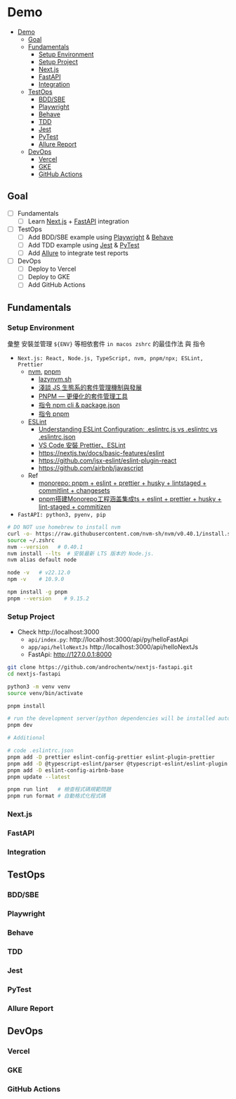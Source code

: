 # Demo

<!-- TOC -->
* [Demo](#demo)
  * [Goal](#goal)
  * [Fundamentals](#fundamentals)
    * [Setup Environment](#setup-environment)
    * [Setup Project](#setup-project)
    * [Next.js](#nextjs)
    * [FastAPI](#fastapi)
    * [Integration](#integration)
  * [TestOps](#testops)
    * [BDD/SBE](#bddsbe)
    * [Playwright](#playwright)
    * [Behave](#behave)
    * [TDD](#tdd)
    * [Jest](#jest)
    * [PyTest](#pytest)
    * [Allure Report](#allure-report)
  * [DevOps](#devops)
    * [Vercel](#vercel)
    * [GKE](#gke)
    * [GitHub Actions](#github-actions)
<!-- TOC -->

## Goal

- [ ] Fundamentals
  - [ ] Learn [Next.js] + [FastAPI] integration
- [ ] TestOps
  - [ ] Add BDD/SBE example using [Playwright] & [Behave]
  - [ ] Add TDD example using [Jest] & [PyTest] 
  - [ ] Add [Allure] to integrate test reports
- [ ] DevOps
  - [ ] Deploy to Vercel
  - [ ] Deploy to GKE
  - [ ] Add GitHub Actions

## Fundamentals

### Setup Environment

彙整 安裝並管理 `${ENV}` 等相依套件 `in macos zshrc` 的最佳作法 與 指令

- `Next.js: React, Node.js, TypeScript, nvm, pnpm/npx; ESLint, Prettier`
  - [nvm](https://github.com/nvm-sh/nvm), [pnpm](https://github.com/pnpm/pnpm)
    - [lazynvm.sh](https://gist.github.com/fl0w/07ce79bd44788f647deab307c94d6922)
    - [淺談 JS 生態系的套件管理機制與發展](https://oldmo860617.medium.com/淺談-js-生態系的套件管理機制與發展-5cb10b7e2f72)
    - [PNPM — 更優化的套件管理工具](https://blog.twjoin.com/pnpm-更優化的套件管理工具-1cc5576c53c3)
    - [指令 npm cli & package.json](https://pjchender.dev/npm/npm-cli-and-package-json/)
    - [指令 pnpm](https://pjchender.dev/npm/npm-pnpm-cli/)
  - [ESLint](https://eslint.org/docs/latest/use/getting-started)
    - [Understanding ESLint Configuration: .eslintrc.js vs .eslintrc vs .eslintrc.json](https://medium.com/@ritz.sh/understanding-eslint-configuration-eslintrc-js-vs-eslintrc-vs-eslintrc-json-287ec5e95bf4)
    - [VS Code 安裝 Prettier、ESLint](https://medium.com/@ars37111337/vs-code-%E5%AE%89%E8%A3%9D-prettier-eslint-70dbb12c5cab)
    - https://nextjs.tw/docs/basic-features/eslint
    - https://github.com/jsx-eslint/eslint-plugin-react
    - https://github.com/airbnb/javascript
  - Ref
    - [monorepo: pnpm + eslint + prettier + husky + lintstaged + commitlint + changesets](https://github.com/muravjev/configs)
    - [pnpm搭建Monorepo工程涵盖集成ts + eslint + prettier + husky + lint-staged + commitizen](https://juejin.cn/post/7358398963840647219)
- `FastAPI: python3, pyenv, pip`

```sh
# DO NOT use homebrew to install nvm
curl -o- https://raw.githubusercontent.com/nvm-sh/nvm/v0.40.1/install.sh | bash
source ~/.zshrc
nvm --version   # 0.40.1
nvm install --lts  # 安裝最新 LTS 版本的 Node.js. 
nvm alias default node

node -v   # v22.12.0
npm -v    # 10.9.0 

npm install -g pnpm
pnpm --version    # 9.15.2
```

### Setup Project

- Check http://localhost:3000
  - `api/index.py`: http://localhost:3000/api/py/helloFastApi
  - `app/api/helloNextJs` http://localhost:3000/api/helloNextJs
  - FastApi: http://127.0.0.1:8000

```sh
git clone https://github.com/androchentw/nextjs-fastapi.git
cd nextjs-fastapi

python3 -m venv venv
source venv/bin/activate

pnpm install

# run the development server(python dependencies will be installed automatically here)
pnpm dev

# Additional

# code .eslintrc.json
pnpm add -D prettier eslint-config-prettier eslint-plugin-prettier
pnpm add -D @typescript-eslint/parser @typescript-eslint/eslint-plugin
pnpm add -D eslint-config-airbnb-base
pnpm update --latest

pnpm run lint   # 檢查程式碼規範問題
pnpm run format # 自動格式化程式碼
```

### Next.js

### FastAPI

### Integration

## TestOps

### BDD/SBE

### Playwright

### Behave

### TDD

### Jest

### PyTest

### Allure Report

## DevOps

### Vercel

### GKE

### GitHub Actions

<!-- Links -->

[Next.js]: https://github.com/vercel/next.js/
[FastAPI]: https://github.com/fastapi/fastapi
[Playwright]: https://github.com/microsoft/playwright
[Behave]: https://github.com/behave/behave 
[Jest]: https://github.com/jestjs/jest
[PyTest]: https://github.com/pytest-dev/pytest
[Allure]: https://github.com/allure-framework/allure2